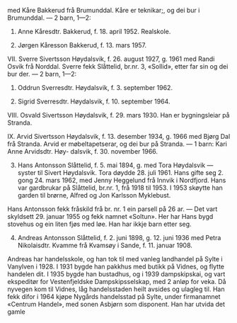 med Kåre Bakkerud frå Brumunddal. Kåre er teknikar;, og dei bur i Brumunddal. — 2 barn, 1—2:

1. Anne Kåresdtr. Bakkerud, f. 18. april 1952. Realskole.

2. Jørgen Kåresson Bakkerud, f. 13. mars 1957.

VII. Sverre Sivertsson Høydalsvik, f. 26. august 1927, g. 1961 med Randi Osvik frå Norddal. Sverre fekk Slåttelid, br.nr. 3, «Sollid», etter far sin og dei bur der. — 2 barn, 1—2:

1. Oddrun Sverresdtr. Høydalsvik, f. 3. september 1962.

2. Sigrid Sverresdtr. Høydalsvik, f. 10. september 1964.

VIII. Osvald Sivertsson Høydalsvik, f. 29. mars 1930. Han er bygningsleiar på Stranda.

IX. Arvid Sivertsson Høydalsvik, f. 13. desember 1934, g. 1966 med Bjørg Dal frå Stranda. Arvid er møbeltapetserar, og dei bur på Stranda. — 1 barn: Kari Anne Arvidsdtr. Høy-
dalsvik, f. 30. november 1966.

3. Hans Antonsson Slåttelid, f. 5. mai 1894, g. med Tora Høydalsvik — syster til Sivert Høydalsvik. Tora døydde 28. juli 1961. Hans gifte seg 2. gong 24. mars 1962, med Jenny Heggelund frå Innvik i Nordfjord. Hans var gardbrukar på Slåttelid, br.nr. 1, frå 1918 til 1953. I 1953 skøytte han garden til brørne, Alfred og Jon Karlsson Myklebust.

Hans Antonsson fekk fråskild frå br. nr. 1 ein parsell på 26 ar. — Det vart skyldsett 29. januar 1955 og fekk namnet «Soltun». Her har Hans bygd stovehus og ein liten fjøs med løe. Han har ikkje barn etter seg.

4. Andreas Antonsson Slåttelid, f. 2. juni 1898, g. 12. juni 1936 med Petra Nikolaisdtr. Kvamme frå Kvamsøy i Sande, f. 11. januar 1908.

Andreas har handelsskole, og han tok til med vanleg landhandel på Sylte i Vanylven i 1928. I 1931 bygde han pakkhus med butikk på Vidnes, og flytte handelen dit. I 1935 bygde han bustadhus, og i 1939 dampskipskai, og vart ekspeditør for Vestenfjeldske Dampskipsselskap, med 2 anløp for veka. Då nyvegen kom til Vidnes, låg handelsstaden heilt avsides og ulagleg til. Han fekk difor i 1964 kjøpe Nygårds handelsstad på Sylte, under firmanamnet «Centrum Handel», med sonen Asbjørn som disponent. Han har utvida det gamle